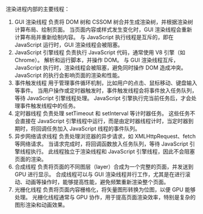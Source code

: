 渲染进程内部的主要线程：
1. GUI 渲染线程
负责将 DOM 树和 CSSOM 树合并生成渲染树，并根据渲染树计算布局、绘制页面。
当页面内容或样式发生变化时，GUI 渲染线程会重新计算布局并重新绘制内容。
与 JavaScript 执行线程是互斥的，即在 JavaScript 运行时，GUI 渲染线程会被阻塞。
2. JavaScript 引擎线程
负责执行 JavaScript 代码，通常使用 V8 引擎（如 Chrome）。
解析和运行脚本，并操作 DOM。
与 GUI 渲染线程互斥，JavaScript 执行时，渲染线程会被阻塞，避免同时操作 DOM 造成冲突。
JavaScript 的执行会影响页面的渲染和性能。
3. 事件触发线程
用于管理事件循环机制，比如用户的点击、鼠标移动、键盘输入等事件。
当用户操作或定时器触发时，事件触发线程会将事件放入任务队列，等待 JavaScript 引擎线程处理。
JavaScript 引擎执行完当前任务后，才会处理事件触发线程中的任务。
4. 定时器线程
负责处理 setTimeout 和 setInterval 等计时器任务。
这些任务不会直接在 JavaScript 引擎线程中运行，而是由定时器线程计时，当定时器到期时，将回调任务加入 JavaScript 线程的事件队列。
5. 异步网络请求线程
负责处理浏览器的异步请求，如 XMLHttpRequest、fetch 等网络请求。
当请求完成时，将回调函数放入任务队列，等待 JavaScript 引擎线程执行。
此线程独立于渲染线程和 JavaScript 引擎线程，因此不会阻塞页面的渲染。
6. 合成线程
负责将页面的不同图层（layer）合成为一个完整的页面，并发送到 GPU 进行显示。
合成线程可以与 GUI 渲染线程并行工作，尤其是在进行滚动、动画等操作时，能够提高性能，避免频繁重新渲染整个页面。
7. 光栅化线程
负责将页面内容栅格化，将矢量图形转换为位图，以便 GPU 能够处理。
光栅化线程通常与 GPU 协作，用于提高页面渲染效率，特别是复杂的图形渲染和动画效果。